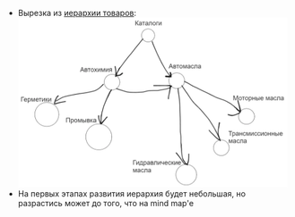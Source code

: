 - Вырезка из [иерархии товаров](https://xmind.app/m/rEGNBC/):
![](_attachments/✨Иерархия%20товаров-20240828194444341.webp)
- На первых этапах развития иерархия будет небольшая, но разрастись может до того, что на mind map'e